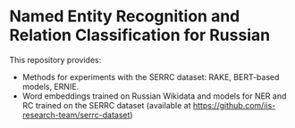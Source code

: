 # Named Entity Recognition and Relation Classification for Russian

This repository provides: 
* Methods for experiments with the SERRC dataset: RAKE, BERT-based models, ERNIE.
* Word embeddings trained on Russian Wikidata and models for NER and RC trained on the SERRC dataset (available at https://github.com/iis-research-team/serrc-dataset)
